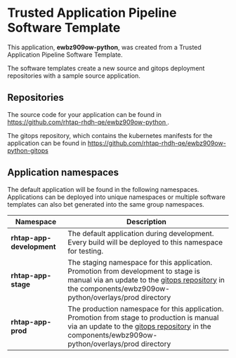 # Trusted Application Pipeline Software Template

This application, **ewbz909ow-python**, was created from a Trusted Application Pipeline Software Template.

The software templates create a new source and gitops deployment repositories with a sample source application. 

## Repositories

The source code for your application can be found in [https://github.com/rhtap-rhdh-qe/ewbz909ow-python ](https://github.com/rhtap-rhdh-qe/ewbz909ow-python ).
 
The gitops repository, which contains the kubernetes manifests for the application can be found in 
[https://github.com/rhtap-rhdh-qe/ewbz909ow-python-gitops ](https://github.com/rhtap-rhdh-qe/ewbz909ow-python-gitops ) 

## Application namespaces 

The default application will be found in the following namespaces. Applications can be deployed into unique namespaces or multiple software templates can also bet generated into the same group namespaces.  

|  Namespace   |  Description   |  
| -------- | -------- |   
| **rhtap-app-development** | The default application during development. Every build will be deployed to this namespace for testing. | 
| **rhtap-app-stage** | The staging namespace for this application. Promotion from development to stage is manual via an update to the [gitops repository](https://github.com/rhtap-rhdh-qe/ewbz909ow-python-gitops ) in the components/ewbz909ow-python/overlays/prod directory |  
| **rhtap-app-prod** | The production namespace for this application. Promotion from stage to production is manual via an update to the [gitops repository](https://github.com/rhtap-rhdh-qe/ewbz909ow-python-gitops ) in the components/ewbz909ow-python/overlays/prod directory | 